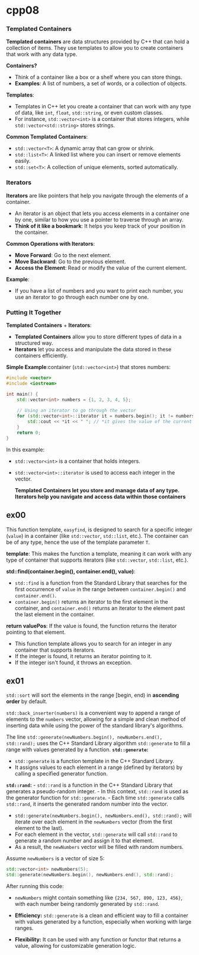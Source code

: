 # cpp08

### Templated Containers

**Templated containers** are data structures provided by C++ that can hold a collection of items. They use templates to allow you to create containers that work with any data type.

**Containers?**
- Think of a container like a box or a shelf where you can store things.
- **Examples**: A list of numbers, a set of words, or a collection of objects.

**Templates**: 
- Templates in C++ let you create a container that can work with any type of data, like `int`, `float`, `std::string`, or even custom classes.
- For instance, `std::vector<int>` is a container that stores integers, while `std::vector<std::string>` stores strings.

**Common Templated Containers**:
- `std::vector<T>`: A dynamic array that can grow or shrink.
- `std::list<T>`: A linked list where you can insert or remove elements easily.
- `std::set<T>`: A collection of unique elements, sorted automatically.

### Iterators

**Iterators** are like pointers that help you navigate through the elements of a container.

- An iterator is an object that lets you access elements in a container one by one, similar to how you use a pointer to traverse through an array.
- **Think of it like a bookmark**: It helps you keep track of your position in the container.

**Common Operations with Iterators**:
- **Move Forward**: Go to the next element.
- **Move Backward**: Go to the previous element.
- **Access the Element**: Read or modify the value of the current element.

**Example**:
- If you have a list of numbers and you want to print each number, you use an iterator to go through each number one by one.

### Putting It Together

**Templated Containers** + **Iterators**:
- **Templated Containers** allow you to store different types of data in a structured way.
- **Iterators** let you access and manipulate the data stored in these containers efficiently.

**Simple Example**:container (`std::vector<int>`) that stores numbers:

```cpp
#include <vector>
#include <iostream>

int main() {
    std::vector<int> numbers = {1, 2, 3, 4, 5};
    
    // Using an iterator to go through the vector
    for (std::vector<int>::iterator it = numbers.begin(); it != numbers.end(); ++it) {
        std::cout << *it << " "; // *it gives the value of the current element
    }
    return 0;
}
```

In this example:
- `std::vector<int>` is a container that holds integers.
- `std::vector<int>::iterator` is used to access each integer in the vector.


  **Templated Containers let you store and manage data of any type.
  Iterators help you navigate and access data within those containers**


## ex00


This function template, `easyfind`, is designed to search for a specific integer (`value`) in a container (like `std::vector`, `std::list`, etc.). The container can be of any type, hence the use of the template parameter `T`.

**template<typename T>**: This makes the function a template, meaning it can work with any type of container that supports iterators (like `std::vector`, `std::list`, etc.).

**std::find(container.begin(), container.end(), value)**:
   - `std::find` is a function from the Standard Library that searches for the first occurrence of `value` in the range between `container.begin()` and `container.end()`.
   - `container.begin()` returns an iterator to the first element in the container, and `container.end()` returns an iterator to the element past the last element in the container.

**return valuePos**: If the value is found, the function returns the iterator pointing to that element.

- This function template allows you to search for an integer in any container that supports iterators.
- If the integer is found, it returns an iterator pointing to it.
- If the integer isn't found, it throws an exception.

## ex01

`std::sort` will sort the elements in the range [begin, end) in **ascending order** by default.

`std::back_inserter(numbers)` is a convenient way to append a range of elements to the `numbers` vector, allowing for a simple and clean method of inserting data while using the power of the standard library's algorithms.


The line `std::generate(newNumbers.begin(), newNumbers.end(), std::rand);` uses the C++ Standard Library algorithm `std::generate` to fill a range with values generated by a function. 
**`std::generate`:**
   - `std::generate` is a function template in the C++ Standard Library.
   - It assigns values to each element in a range (defined by iterators) by calling a specified generator function.

**`std::rand`:**
     - `std::rand` is a function in the C++ Standard Library that generates a pseudo-random integer.
     - In this context, `std::rand` is used as the generator function for `std::generate`.
     - Each time `std::generate` calls `std::rand`, it inserts the generated random number into the vector.

- `std::generate(newNumbers.begin(), newNumbers.end(), std::rand);` will iterate over each element in the `newNumbers` vector (from the first element to the last).
- For each element in the vector, `std::generate` will call `std::rand` to generate a random number and assign it to that element.
- As a result, the `newNumbers` vector will be filled with random numbers.

Assume `newNumbers` is a vector of size 5:

```cpp
std::vector<int> newNumbers(5);
std::generate(newNumbers.begin(), newNumbers.end(), std::rand);
```

After running this code:

- `newNumbers` might contain something like `{234, 567, 890, 123, 456}`, with each number being randomly generated by `std::rand`.

- **Efficiency:** `std::generate` is a clean and efficient way to fill a container with values generated by a function, especially when working with large ranges.
- **Flexibility:** It can be used with any function or functor that returns a value, allowing for customizable generation logic.

